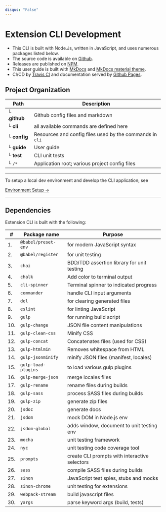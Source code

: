 ```yaml
---
disqus: "False"
---
```


# Extension CLI Development

- This CLI is built with Node.Js, written in JavaScript, and uses numerous packages listed below. 
- The source code is available on [Github](https://github.com/MobileFirstLLC/extension-cli).
- Releases are published on [NPM](https://www.npmjs.com/package/extension-cli).
- This user guide is built with [MkDocs](https://www.mkdocs.org/) and  [MkDocs material theme](https://squidfunk.github.io/mkdocs-material/).
- CI/CD by [Travis CI](https://travis-ci.org/MobileFirstLLC/extension-cli) and documentation served by [Github Pages](https://pages.github.com/).


## Project Organization

Path | Description
--- | ---
└ **.github** | Github config files and markdown
└ **cli** |  all available commands are defined here
└ **config** | Resources and config files used by the commands in `cli`
└ **guide** | User guide
└ **test** | CLI unit tests
└ `/*` | Application root; various project config files

* * *

To setup a local dev environment and develop the CLI application, see
 
[Environment Setup &rarr;](13-dev-env.md)

* * * 

## Dependencies

Extension CLI is built with the following:

| # | Package name | Purpose |
| --- | --- | --- | 
| 1. | `@babel/preset-env` | for modern JavaScript syntax |
| 2. | `@babel/register` | for unit testing |
| 3. | `chai` | BDD/TDD assertion library for unit testing |
| 4. | `chalk` | Add color to terminal output | 
| 5. | `cli-spinner` | Terminal spinner to indicated progress |
| 6. | `commander` | handle CLI input arguments |
| 7. | `del` | for clearing generated files |
| 8. | `eslint` | for linting JavaScript |
| 9. | `gulp` | for running build script |
| 10. | `gulp-change` | JSON file content manipulations |
| 11. | `gulp-clean-css` | Minify CSS |
| 12. | `gulp-concat` | Concatenates files (used for CSS) |
| 13. | `gulp-htmlmin` | Removes whitespace from HTML |
| 14. | `gulp-jsonminify` | minify JSON files (manifest, locales) |
| 15. | `gulp-load-plugins` | to load various gulp plugins |
| 16. | `gulp-merge-json` | merge locales files |
| 17. | `gulp-rename` | rename files during builds |
| 18. | `gulp-sass` | process SASS files during builds |
| 19. | `gulp-zip` | generate zip files |
| 20. | `jsdoc` | generate docs |
| 21. | `jsdom` | mock DOM in Node.js env |
| 22. | `jsdom-global` | adds window, document to unit testing env |
| 23. | `mocha` | unit testing framework |
| 24. | `nyc` | unit testing code coverage tool  |
| 25. | `prompts` | create CLI prompts with interactive selectors |
| 26. | `sass` | compile SASS files during builds |
| 27. | `sinon` | JavaScript test spies, stubs and mocks |
| 28. | `sinon-chrome` | unit testing for extensions |
| 29. | `webpack-stream` | build javascript files |
| 30. | `yargs` | parse keyword args (build, tests) |
